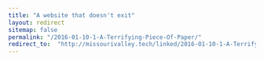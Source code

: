 ```yaml
---
title: "A website that doesn't exit"
layout: redirect
sitemap: false
permalink: "/2016-01-10-1-A-Terrifying-Piece-Of-Paper/"
redirect_to:  "http://missourivalley.tech/linked/2016-01-10-1-A-Terrifying-Piece-Of-Paper"
---
```

